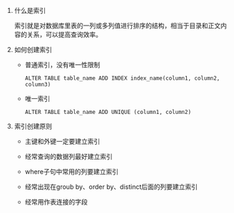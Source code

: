 1. 什么是索引

    索引就是对数据库里表的一列或多列值进行排序的结构，相当于目录和正文内容的关系，可以提高查询效率。

2. 如何创建索引

    - 普通索引，没有唯一性限制

        `ALTER TABLE table_name ADD INDEX index_name(column1, column2, column3)`
    
    - 唯一索引
    
        `ALTER TABLE table_name ADD UNIQUE (column1, column2)`
        
3. 索引创建原则

    - 主键和外键一定要建立索引
    
    - 经常查询的数据列最好建立索引
    
    - where子句中常用的列要建立索引
    
    - 经常出现在groub by、order by、distinct后面的列要建立索引
    
    - 经常用作表连接的字段